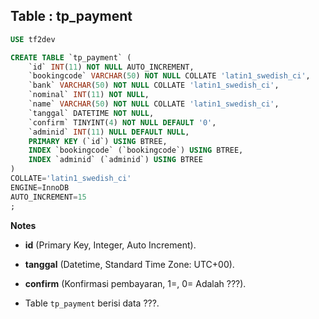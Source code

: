 Table : tp_payment
--------------------

```SQL
USE tf2dev

CREATE TABLE `tp_payment` (
	`id` INT(11) NOT NULL AUTO_INCREMENT,
	`bookingcode` VARCHAR(50) NOT NULL COLLATE 'latin1_swedish_ci',
	`bank` VARCHAR(50) NOT NULL COLLATE 'latin1_swedish_ci',
	`nominal` INT(11) NOT NULL,
	`name` VARCHAR(50) NOT NULL COLLATE 'latin1_swedish_ci',
	`tanggal` DATETIME NOT NULL,
	`confirm` TINYINT(4) NOT NULL DEFAULT '0',
	`adminid` INT(11) NULL DEFAULT NULL,
	PRIMARY KEY (`id`) USING BTREE,
	INDEX `bookingcode` (`bookingcode`) USING BTREE,
	INDEX `adminid` (`adminid`) USING BTREE
)
COLLATE='latin1_swedish_ci'
ENGINE=InnoDB
AUTO_INCREMENT=15
;
```
__Notes__

+ __id__ (Primary Key, Integer, Auto Increment).

+ __tanggal__ (Datetime, Standard Time Zone: UTC+00).

+ __confirm__ (Konfirmasi pembayaran, 1=, 0= Adalah ???).

+ Table `tp_payment` berisi data ???.